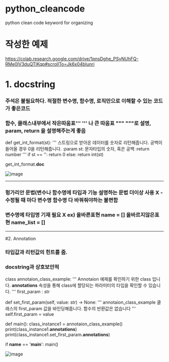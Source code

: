 # python_cleancode
python clean code keyword for organizing

# 작성한 예제
https://colab.research.google.com/drive/1pnsDghe_PSyNUhFQ-RMe0lV3duQTlKqp#scrollTo=Jk6x04bIunri


# 1. docstring
### 주석은 불필요하다. 적절한 변수명, 함수명, 로직만으로 이해할 수 있는 코드가 좋은코드
### 함수, 클래스내부에서 작은따움표''' ''' 나 큰 따움표 """  """로 설명, param, return 을 설명해주는게 좋음


def get_int_format(st):
  '''
  스트링으로 받아온 데이터를 숫자로 리턴해줍니다.
  공백이 들어올 경우 0을 리턴해줍니다.
  :param st: 문자타입의 숫자, 혹은 공백
  :return number
  '''
  if st == '':
    return 0
  else:
    return int(st)

get_int_format.__doc__
    
![image](https://user-images.githubusercontent.com/36693355/112234037-f2128500-8c7e-11eb-8384-e49047b8b822.png)

 
---
### 헝가리안 문법(변수나 함수명에 타입과 기능 설명하는 문법 더이상 사용 X - 수정될 때 마다 변수명 함수명 다 바꿔줘야하는 불편함
### 변수명에 타입명 기재 필요 X ex) 올바른표현 name = [] 올바르지않은표현 name_list = []
---
#2. Annotation
### 타입값과 리턴값의 힌트를 줌.
### docstring과 상호보안적

class annotaion_class_example:
  '''
  Annotaion 예제를 확인하기 위한 class 입니다.
  __annotations__ 속성을 통해 
  class에 할당되는 파라미터의 타입을 확인할 수 있습니다.
  '''
  first_param : str

  def set_first_param(self, value: str) -> None:
    '''
    annotaion_class_example 클래스의
    first_param 값을 바인딩해줍니다.
    함수의 반환값은 없습니다
    '''
    self.first_param = value


def main():
  class_instance1 = annotaion_class_example()
  print(class_instance1.__annotations__)
  print(class_instance1.set_first_param.__annotations__)
  
if __name__ == '__main__':
    main()
    
    
    
![image](https://user-images.githubusercontent.com/36693355/112398480-a7a90b00-8d47-11eb-885f-5e529af5b1a2.png)

